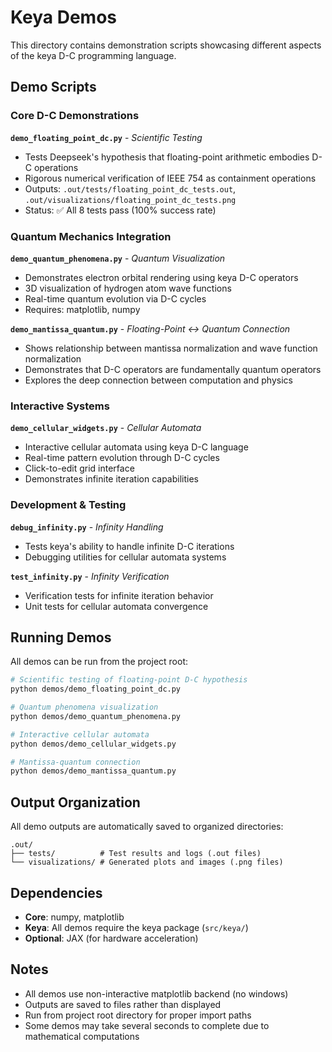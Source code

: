 # Keya Demos

This directory contains demonstration scripts showcasing different aspects of the keya D-C programming language.

## Demo Scripts

### Core D-C Demonstrations

**`demo_floating_point_dc.py`** - *Scientific Testing*
- Tests Deepseek's hypothesis that floating-point arithmetic embodies D-C operations
- Rigorous numerical verification of IEEE 754 as containment operations
- Outputs: `.out/tests/floating_point_dc_tests.out`, `.out/visualizations/floating_point_dc_tests.png`
- Status: ✅ All 8 tests pass (100% success rate)

### Quantum Mechanics Integration

**`demo_quantum_phenomena.py`** - *Quantum Visualization*
- Demonstrates electron orbital rendering using keya D-C operators
- 3D visualization of hydrogen atom wave functions
- Real-time quantum evolution via D-C cycles
- Requires: matplotlib, numpy

**`demo_mantissa_quantum.py`** - *Floating-Point ↔ Quantum Connection*
- Shows relationship between mantissa normalization and wave function normalization
- Demonstrates that D-C operators are fundamentally quantum operators
- Explores the deep connection between computation and physics

### Interactive Systems

**`demo_cellular_widgets.py`** - *Cellular Automata*
- Interactive cellular automata using keya D-C language
- Real-time pattern evolution through D-C cycles
- Click-to-edit grid interface
- Demonstrates infinite iteration capabilities

### Development & Testing

**`debug_infinity.py`** - *Infinity Handling*
- Tests keya's ability to handle infinite D-C iterations
- Debugging utilities for cellular automata systems

**`test_infinity.py`** - *Infinity Verification*
- Verification tests for infinite iteration behavior
- Unit tests for cellular automata convergence

## Running Demos

All demos can be run from the project root:

```bash
# Scientific testing of floating-point D-C hypothesis
python demos/demo_floating_point_dc.py

# Quantum phenomena visualization
python demos/demo_quantum_phenomena.py

# Interactive cellular automata
python demos/demo_cellular_widgets.py

# Mantissa-quantum connection
python demos/demo_mantissa_quantum.py
```

## Output Organization

All demo outputs are automatically saved to organized directories:

```
.out/
├── tests/          # Test results and logs (.out files)
└── visualizations/ # Generated plots and images (.png files)
```

## Dependencies

- **Core**: numpy, matplotlib
- **Keya**: All demos require the keya package (`src/keya/`)
- **Optional**: JAX (for hardware acceleration)

## Notes

- All demos use non-interactive matplotlib backend (no windows)
- Outputs are saved to files rather than displayed
- Run from project root directory for proper import paths
- Some demos may take several seconds to complete due to mathematical computations 
